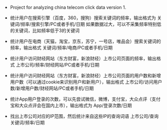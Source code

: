 * Project for analyzing china telecom click data version 1.

* 统计用户在搜索引擎（百度，360，搜狗）搜索关键词的频率，输出格式为
关键词/频率/搜索引擎/PC或者手机/日期
如果数据过大，可以不采集频率特别低的关键词，比如频率低于3的关键词

* 统计用户在电商（天猫，淘宝，京东，苏宁，一号店，唯品会）搜索关键词的频率，输出格式
关键词/频率/电商/PC或者手机/日期

* 统计用户访问财经网站（东方财富，新浪财经）上市公司页面的频率，输出格式
上市公司/频率/财经网站/PC或者手机/日期

* 统计用户访问财经网站（东方财富，新浪财经）上市公司页面的用户数和新增用户数（可以通过cookie来识别用户和新用户），输出格式
上市公司/访问用户数/新增用户数/财经网站/PC或者手机/日期

* 统计App用户登录的次数，可以先尝试微信，微博，支付宝，大众点评（支付宝和大众点评会在国内上市），输出格式为
App/登录次数/日期

* 找出上市公司对应的IP范围，然后统计来自这些IP的查询词语
上市公司/查询关键词/频率/日期
